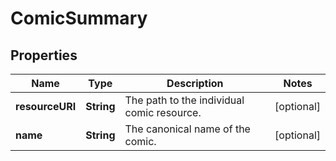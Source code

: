 
# ComicSummary

## Properties
Name | Type | Description | Notes
------------ | ------------- | ------------- | -------------
**resourceURI** | **String** | The path to the individual comic resource. |  [optional]
**name** | **String** | The canonical name of the comic. |  [optional]



